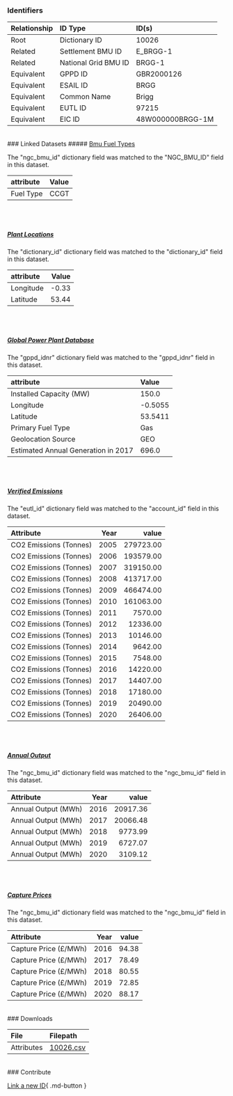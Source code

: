 ### Identifiers

| Relationship   | ID Type              | ID(s)            |
|:---------------|:---------------------|:-----------------|
| Root           | Dictionary ID        | 10026            |
| Related        | Settlement BMU ID    | E_BRGG-1         |
| Related        | National Grid BMU ID | BRGG-1           |
| Equivalent     | GPPD ID              | GBR2000126       |
| Equivalent     | ESAIL ID             | BRGG             |
| Equivalent     | Common Name          | Brigg            |
| Equivalent     | EUTL ID              | 97215            |
| Equivalent     | EIC ID               | 48W000000BRGG-1M |

<br>
### Linked Datasets
##### <a href="https://osuked.github.io/Power-Station-Dictionary/datasets/bmu-fuel-types">Bmu Fuel Types</a>



The "ngc_bmu_id" dictionary field was matched to the "NGC_BMU_ID" field in this dataset.

| attribute   | Value   |
|:------------|:--------|
| Fuel Type   | CCGT    |

<br><br>
##### <a href="https://osuked.github.io/Power-Station-Dictionary/datasets/plant-locations">Plant Locations</a>



The "dictionary_id" dictionary field was matched to the "dictionary_id" field in this dataset.

| attribute   |   Value |
|:------------|--------:|
| Longitude   |   -0.33 |
| Latitude    |   53.44 |

<br><br>
##### <a href="https://osuked.github.io/Power-Station-Dictionary/datasets/global-power-plant-database">Global Power Plant Database</a>



The "gppd_idnr" dictionary field was matched to the "gppd_idnr" field in this dataset.

| attribute                           | Value   |
|:------------------------------------|:--------|
| Installed Capacity (MW)             | 150.0   |
| Longitude                           | -0.5055 |
| Latitude                            | 53.5411 |
| Primary Fuel Type                   | Gas     |
| Geolocation Source                  | GEO     |
| Estimated Annual Generation in 2017 | 696.0   |

<br><br>
##### <a href="https://osuked.github.io/Power-Station-Dictionary/datasets/verified-emissions">Verified Emissions</a>



The "eutl_id" dictionary field was matched to the "account_id" field in this dataset.

| Attribute              |   Year |     value |
|:-----------------------|-------:|----------:|
| CO2 Emissions (Tonnes) |   2005 | 279723.00 |
| CO2 Emissions (Tonnes) |   2006 | 193579.00 |
| CO2 Emissions (Tonnes) |   2007 | 319150.00 |
| CO2 Emissions (Tonnes) |   2008 | 413717.00 |
| CO2 Emissions (Tonnes) |   2009 | 466474.00 |
| CO2 Emissions (Tonnes) |   2010 | 161063.00 |
| CO2 Emissions (Tonnes) |   2011 |   7570.00 |
| CO2 Emissions (Tonnes) |   2012 |  12336.00 |
| CO2 Emissions (Tonnes) |   2013 |  10146.00 |
| CO2 Emissions (Tonnes) |   2014 |   9642.00 |
| CO2 Emissions (Tonnes) |   2015 |   7548.00 |
| CO2 Emissions (Tonnes) |   2016 |  14220.00 |
| CO2 Emissions (Tonnes) |   2017 |  14407.00 |
| CO2 Emissions (Tonnes) |   2018 |  17180.00 |
| CO2 Emissions (Tonnes) |   2019 |  20490.00 |
| CO2 Emissions (Tonnes) |   2020 |  26406.00 |

<br><br>
##### <a href="https://osuked.github.io/Power-Station-Dictionary/datasets/annual-output">Annual Output</a>



The "ngc_bmu_id" dictionary field was matched to the "ngc_bmu_id" field in this dataset.

| Attribute           |   Year |    value |
|:--------------------|-------:|---------:|
| Annual Output (MWh) |   2016 | 20917.36 |
| Annual Output (MWh) |   2017 | 20066.48 |
| Annual Output (MWh) |   2018 |  9773.99 |
| Annual Output (MWh) |   2019 |  6727.07 |
| Annual Output (MWh) |   2020 |  3109.12 |

<br><br>
##### <a href="https://osuked.github.io/Power-Station-Dictionary/datasets/capture-prices">Capture Prices</a>



The "ngc_bmu_id" dictionary field was matched to the "ngc_bmu_id" field in this dataset.

| Attribute             |   Year |   value |
|:----------------------|-------:|--------:|
| Capture Price (£/MWh) |   2016 |   94.38 |
| Capture Price (£/MWh) |   2017 |   78.49 |
| Capture Price (£/MWh) |   2018 |   80.55 |
| Capture Price (£/MWh) |   2019 |   72.85 |
| Capture Price (£/MWh) |   2020 |   88.17 |


<br>
### Downloads


| File       | Filepath                                                                              |
|:-----------|:--------------------------------------------------------------------------------------|
| Attributes | [10026.csv](https://osuked.github.io/Power-Station-Dictionary/object_attrs/10026.csv) |


<br>
### Contribute

[Link a new ID](https://docs.google.com/forms/d/e/1FAIpQLSc5jRsQ7NgiLLXbwo9PUdwTQyuqbRwThltG56-o6NVSe7E_nw/viewform?usp=pp_url&entry.251912331=10026){ .md-button }